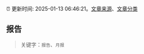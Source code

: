 :alarm_clock: 更新时间: 2025-01-13 06:46:21。[文章来源](/README.md)、[文章分类](/TAGS.md)

## 报告


> 关键字：`报告`、`月报`



